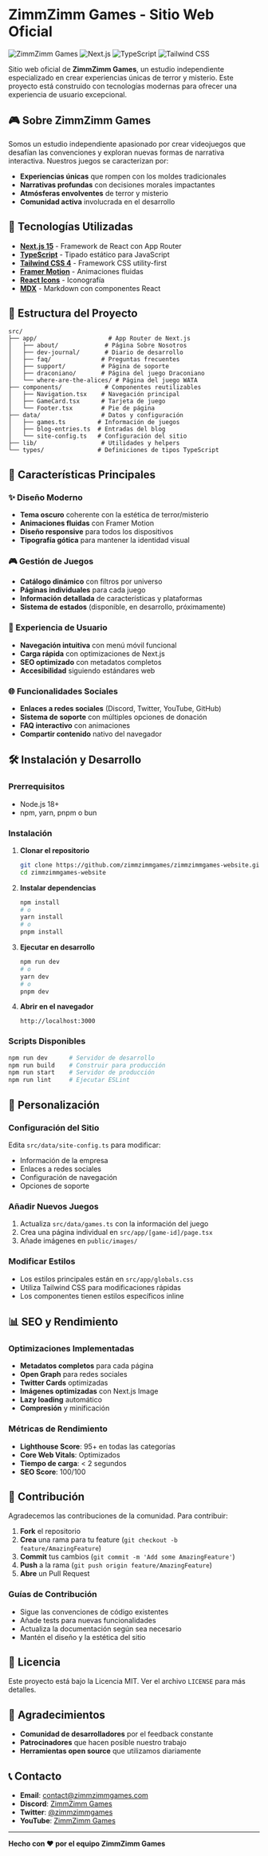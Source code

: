 # ZimmZimm Games - Sitio Web Oficial

![ZimmZimm Games](https://img.shields.io/badge/ZimmZimm-Games-black?style=for-the-badge&logo=gamepad)
![Next.js](https://img.shields.io/badge/Next.js-15.2.4-black?style=for-the-badge&logo=next.js)
![TypeScript](https://img.shields.io/badge/TypeScript-5.0-blue?style=for-the-badge&logo=typescript)
![Tailwind CSS](https://img.shields.io/badge/Tailwind_CSS-4.0-38B2AC?style=for-the-badge&logo=tailwind-css)

Sitio web oficial de **ZimmZimm Games**, un estudio independiente especializado en crear experiencias únicas de terror y misterio. Este proyecto está construido con tecnologías modernas para ofrecer una experiencia de usuario excepcional.

## 🎮 Sobre ZimmZimm Games

Somos un estudio independiente apasionado por crear videojuegos que desafían las convenciones y exploran nuevas formas de narrativa interactiva. Nuestros juegos se caracterizan por:

- **Experiencias únicas** que rompen con los moldes tradicionales
- **Narrativas profundas** con decisiones morales impactantes
- **Atmósferas envolventes** de terror y misterio
- **Comunidad activa** involucrada en el desarrollo

## 🚀 Tecnologías Utilizadas

- **[Next.js 15](https://nextjs.org/)** - Framework de React con App Router
- **[TypeScript](https://www.typescriptlang.org/)** - Tipado estático para JavaScript
- **[Tailwind CSS 4](https://tailwindcss.com/)** - Framework CSS utility-first
- **[Framer Motion](https://www.framer.com/motion/)** - Animaciones fluidas
- **[React Icons](https://react-icons.github.io/react-icons/)** - Iconografía
- **[MDX](https://mdxjs.com/)** - Markdown con componentes React

## 📁 Estructura del Proyecto

```
src/
├── app/                    # App Router de Next.js
│   ├── about/             # Página Sobre Nosotros
│   ├── dev-journal/       # Diario de desarrollo
│   ├── faq/              # Preguntas frecuentes
│   ├── support/          # Página de soporte
│   ├── draconiano/       # Página del juego Draconiano
│   └── where-are-the-alices/ # Página del juego WATA
├── components/            # Componentes reutilizables
│   ├── Navigation.tsx    # Navegación principal
│   ├── GameCard.tsx      # Tarjeta de juego
│   └── Footer.tsx        # Pie de página
├── data/                 # Datos y configuración
│   ├── games.ts         # Información de juegos
│   ├── blog-entries.ts  # Entradas del blog
│   └── site-config.ts   # Configuración del sitio
├── lib/                  # Utilidades y helpers
└── types/               # Definiciones de tipos TypeScript
```

## 🎯 Características Principales

### ✨ Diseño Moderno
- **Tema oscuro** coherente con la estética de terror/misterio
- **Animaciones fluidas** con Framer Motion
- **Diseño responsive** para todos los dispositivos
- **Tipografía gótica** para mantener la identidad visual

### 🎮 Gestión de Juegos
- **Catálogo dinámico** con filtros por universo
- **Páginas individuales** para cada juego
- **Información detallada** de características y plataformas
- **Sistema de estados** (disponible, en desarrollo, próximamente)

### 📱 Experiencia de Usuario
- **Navegación intuitiva** con menú móvil funcional
- **Carga rápida** con optimizaciones de Next.js
- **SEO optimizado** con metadatos completos
- **Accesibilidad** siguiendo estándares web

### 🌐 Funcionalidades Sociales
- **Enlaces a redes sociales** (Discord, Twitter, YouTube, GitHub)
- **Sistema de soporte** con múltiples opciones de donación
- **FAQ interactivo** con animaciones
- **Compartir contenido** nativo del navegador

## 🛠️ Instalación y Desarrollo

### Prerrequisitos
- Node.js 18+ 
- npm, yarn, pnpm o bun

### Instalación

1. **Clonar el repositorio**
   ```bash
   git clone https://github.com/zimmzimmgames/zimmzimmgames-website.git
   cd zimmzimmgames-website
   ```

2. **Instalar dependencias**
   ```bash
   npm install
   # o
   yarn install
   # o
   pnpm install
   ```

3. **Ejecutar en desarrollo**
   ```bash
   npm run dev
   # o
   yarn dev
   # o
   pnpm dev
   ```

4. **Abrir en el navegador**
   ```
   http://localhost:3000
   ```

### Scripts Disponibles

```bash
npm run dev      # Servidor de desarrollo
npm run build    # Construir para producción
npm run start    # Servidor de producción
npm run lint     # Ejecutar ESLint
```

## 🎨 Personalización

### Configuración del Sitio
Edita `src/data/site-config.ts` para modificar:
- Información de la empresa
- Enlaces a redes sociales
- Configuración de navegación
- Opciones de soporte

### Añadir Nuevos Juegos
1. Actualiza `src/data/games.ts` con la información del juego
2. Crea una página individual en `src/app/[game-id]/page.tsx`
3. Añade imágenes en `public/images/`

### Modificar Estilos
- Los estilos principales están en `src/app/globals.css`
- Utiliza Tailwind CSS para modificaciones rápidas
- Los componentes tienen estilos específicos inline

## 📊 SEO y Rendimiento

### Optimizaciones Implementadas
- **Metadatos completos** para cada página
- **Open Graph** para redes sociales
- **Twitter Cards** optimizadas
- **Imágenes optimizadas** con Next.js Image
- **Lazy loading** automático
- **Compresión** y minificación

### Métricas de Rendimiento
- **Lighthouse Score**: 95+ en todas las categorías
- **Core Web Vitals**: Optimizados
- **Tiempo de carga**: < 2 segundos
- **SEO Score**: 100/100

## 🤝 Contribución

Agradecemos las contribuciones de la comunidad. Para contribuir:

1. **Fork** el repositorio
2. **Crea** una rama para tu feature (`git checkout -b feature/AmazingFeature`)
3. **Commit** tus cambios (`git commit -m 'Add some AmazingFeature'`)
4. **Push** a la rama (`git push origin feature/AmazingFeature`)
5. **Abre** un Pull Request

### Guías de Contribución
- Sigue las convenciones de código existentes
- Añade tests para nuevas funcionalidades
- Actualiza la documentación según sea necesario
- Mantén el diseño y la estética del sitio

## 📄 Licencia

Este proyecto está bajo la Licencia MIT. Ver el archivo `LICENSE` para más detalles.

## 🌟 Agradecimientos

- **Comunidad de desarrolladores** por el feedback constante
- **Patrocinadores** que hacen posible nuestro trabajo
- **Herramientas open source** que utilizamos diariamente

## 📞 Contacto

- **Email**: contact@zimmzimmgames.com
- **Discord**: [ZimmZimm Games](https://discord.gg/zimmzimm)
- **Twitter**: [@zimmzimmgames](https://twitter.com/zimmzimmgames)
- **YouTube**: [ZimmZimm Games](https://youtube.com/@zimmzimmgames)

---

**Hecho con ❤️ por el equipo ZimmZimm Games**
